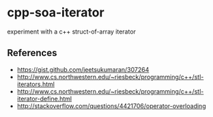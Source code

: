 # cpp-soa-iterator
experiment with a c++ struct-of-array iterator

## References

- https://gist.github.com/jeetsukumaran/307264
- http://www.cs.northwestern.edu/~riesbeck/programming/c++/stl-iterators.html
- http://www.cs.northwestern.edu/~riesbeck/programming/c++/stl-iterator-define.html
- http://stackoverflow.com/questions/4421706/operator-overloading
